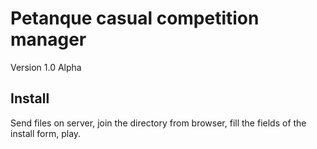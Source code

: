 # Petanque casual competition manager
Version 1.0 Alpha

## Install
Send files on server, join the directory from browser, fill the fields of the install form, play.